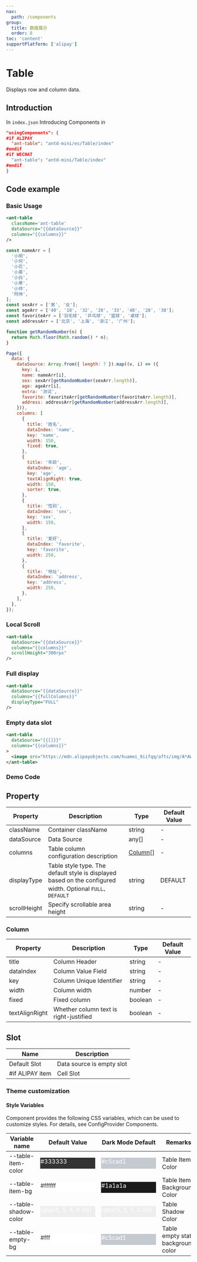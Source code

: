 ```yaml
---
nav:
  path: /components
group:
  title: 数据展示
  order: 8
toc: 'content'
supportPlatform: ['alipay']
---
```


# Table

Displays row and column data.

## Introduction

In `index.json` Introducing Components in

```json
"usingComponents": {
#if ALIPAY
  "ant-table": "antd-mini/es/Table/index"
#endif
#if WECHAT
  "ant-table": "antd-mini/Table/index"
#endif
}
```

## Code example

### Basic Usage

```xml
<ant-table
  className='ant-table'
  dataSource="{{dataSource}}"
  columns="{{columns}}"
/>
```

```js
const nameArr = [
  '小明',
  '小何',
  '小花',
  '小美',
  '小白',
  '小黑',
  '小帅',
  '阿伟',
];
const sexArr = ['男', '女'];
const ageArr = ['40', '18', '32', '20', '33', '48', '28', '38'];
const favoriteArr = ['羽毛球', '乒乓球', '篮球', '桌球'];
const addressArr = ['北京', '上海', '浙江', '广州'];

function getRandomNumber(n) {
  return Math.floor(Math.random() * n);
}

Page({
  data: {
    dataSource: Array.from({ length: 7 }).map((v, i) => ({
      key: i,
      name: nameArr[i],
      sex: sexArr[getRandomNumber(sexArr.length)],
      age: ageArr[i],
      extra: '测试',
      favorite: favoriteArr[getRandomNumber(favoriteArr.length)],
      address: addressArr[getRandomNumber(addressArr.length)],
    })),
    columns: [
      {
        title: '姓名',
        dataIndex: 'name',
        key: 'name',
        width: 150,
        fixed: true,
      },
      {
        title: '年龄',
        dataIndex: 'age',
        key: 'age',
        textAlignRight: true,
        width: 150,
        sorter: true,
      },
      {
        title: '性别',
        dataIndex: 'sex',
        key: 'sex',
        width: 150,
      },
      {
        title: '爱好',
        dataIndex: 'favorite',
        key: 'favorite',
        width: 250,
      },
      {
        title: '地址',
        dataIndex: 'address',
        key: 'address',
        width: 250,
      },
    ],
  },
});
```

### Local Scroll

```xml
<ant-table
  dataSource="{{dataSource}}"
  columns="{{columns}}"
  scrollHeight="300rpx"
/>
```

### Full display

```xml
<ant-table
  dataSource="{{dataSource}}"
  columns="{{fullColumns}}"
  displayType="FULL"
/>
```

### Empty data slot

```xml
<ant-table
  dataSource="{{[]}}"
  columns="{{columns}}"
>
  <image src="https://mdn.alipayobjects.com/huamei_9iifqq/afts/img/A*AWeXQYuIODwAAAAAAAAAAAAADjWYAQ/original" />
</ant-table>
```

### Demo Code

<code src="../../demo/pages/Table/index"></code>

## Property

| Property         | Description                                                                   | Type                | Default Value  |
| ------------ | ---------------------------------------------------------------------- | ------------------- | ------- |
| className    | Container className                                                         | string              | -       |
| dataSource   | Data Source                                                                 | any[]               | -       |
| columns      | Table column configuration description                                                       | [Column](#column)[] | -       |
| displayType  | Table style type. The default style is displayed based on the configured width. Optional `FULL`、`DEFAULT` | string              | DEFAULT |
| scrollHeight | Specify scrollable area height                                                     | string              | -       |

### Column

| Property           | Description             | Type    | Default Value |
| -------------- | ---------------- | ------- | ------ |
| title          | Column Header           | string  | -      |
| dataIndex      | Column Value Field       | string  | -      |
| key            | Column Unique Identifier       | string  | -      |
| width          | Column width           | number  | -      |
| fixed          | Fixed column       | boolean | -      |
| textAlignRight | Whether column text is right-justified | boolean | -      |

## Slot

| Name            | Description           |
| --------------- | -------------- |
| Default Slot        | Data source is empty slot |
| #if ALIPAY item | Cell Slot     |

### Theme customization

#### Style Variables

Component provides the following CSS variables, which can be used to customize styles. For details, see ConfigProvider Components.

| Variable name               | Default Value                                                                                                                    | Dark Mode Default                                                                                                            | Remarks               |
| -------------------- | ------------------------------------------------------------------------------------------------------------------------- | ------------------------------------------------------------------------------------------------------------------------- | ------------------ |
| --table-item-color   | <div style="width: 150px; height: 30px; background-color: #333333; color: #ffffff;">#333333</div>                         | <div style="width: 150px; height: 30px; background-color: #c5cad1; color: #ffffff;">#c5cad1</div>                         | Table Item Color           |
| --table-item-bg      | <div style="width: 150px; height: 30px; background-color: #ffffff; color: #333333;">#ffffff</div>                         | <div style="width: 150px; height: 30px; background-color: #1a1a1a; color: #ffffff;">#1a1a1a</div>                         | Table Item Background Color       |
| --table-shadow-color | <div style="width: 150px; height: 30px; background-color: rgba(5, 5, 5, 0.06); color: #ffffff;">rgba(5, 5, 5, 0.06)</div> | <div style="width: 150px; height: 30px; background-color: rgba(5, 5, 5, 0.06); color: #ffffff;">rgba(5, 5, 5, 0.06)</div> | Table Shadow Color       |
| --table-empty-bg     | <div style="width: 150px; height: 30px; background-color: #fff; color: #333333;">#fff</div>                               | <div style="width: 150px; height: 30px; background-color: #c5cad1; color: #ffffff;">#c5cad1</div>                         | Table empty state background color |
